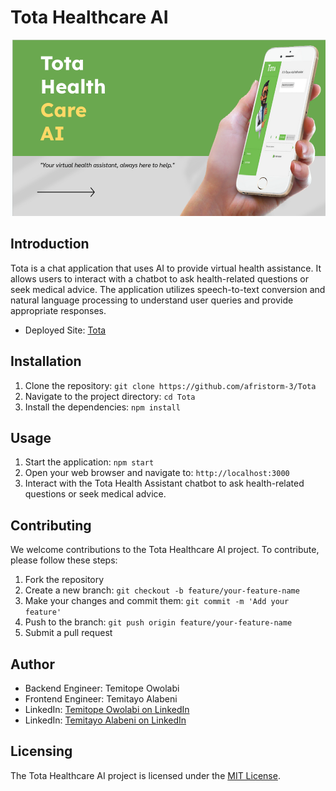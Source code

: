 # Tota Healthcare AI

![Cover image](image/tota.png "Cover image")

## Introduction
Tota  is a chat application that uses AI to provide virtual health assistance. It allows users to interact with a chatbot to ask health-related questions or seek medical advice. The application utilizes speech-to-text conversion and natural language processing to understand user queries and provide appropriate responses.

- Deployed Site: [Tota](https://tota.afristorm3.tech)



## Installation
1. Clone the repository: `git clone https://github.com/afristorm-3/Tota`
2. Navigate to the project directory: `cd Tota`
3. Install the dependencies: `npm install`

## Usage
1. Start the application: `npm start`
2. Open your web browser and navigate to: `http://localhost:3000`
3. Interact with the Tota  Health Assistant chatbot to ask health-related questions or seek medical advice.

## Contributing
We welcome contributions to the Tota Healthcare AI project. To contribute, please follow these steps:

1. Fork the repository
2. Create a new branch: `git checkout -b feature/your-feature-name`
3. Make your changes and commit them: `git commit -m 'Add your feature'`
4. Push to the branch: `git push origin feature/your-feature-name`
5. Submit a pull request

## Author
- Backend Engineer: Temitope Owolabi 
- Frontend Engineer: Temitayo Alabeni
- LinkedIn: [Temitope Owolabi on LinkedIn](https://www.linkedin.com/in/temitopeowolabi/)
- LinkedIn: [Temitayo Alabeni on LinkedIn](https://www.linkedin.com/in/alabenitemitayo/)

## Licensing
The Tota Healthcare AI project is licensed under the [MIT License](LICENSE).

